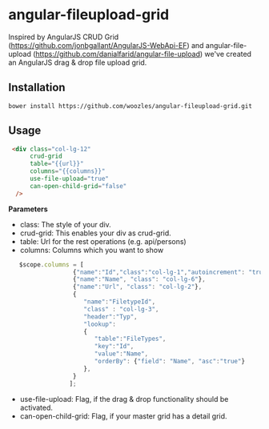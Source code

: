 angular-fileupload-grid
=======================

Inspired by AngularJS CRUD Grid (https://github.com/jonbgallant/AngularJS-WebApi-EF) and angular-file-upload (https://github.com/danialfarid/angular-file-upload) we've created an AngularJS drag & drop file upload grid.

Installation
-------------

```
bower install https://github.com/woozles/angular-fileupload-grid.git
```


Usage
-------------

```html
 <div class="col-lg-12" 
      crud-grid
      table="{{url}}" 
      columns="{{columns}}" 
      use-file-upload="true" 
      can-open-child-grid="false" 
  />

 ```
 
**Parameters**

 * class: The style of your div.
 * crud-grid: This enables your div as crud-grid.
 * table: Url for the rest operations (e.g. api/persons)
 * columns: Columns which you want to show
 
```javascript
   $scope.columns = [
                  {"name":"Id","class":"col-lg-1","autoincrement": "true"},
                  {"name":"Name", "class": "col-lg-6"},
                  {"name":"Url", "class": "col-lg-2"},
                  {
                     "name":"FiletypeId", 
                     "class" : "col-lg-3",
                     "header":"Typ",
                     "lookup":
                     {
                        "table":"FileTypes",
                        "key":"Id",
                        "value":"Name",
                        "orderBy": {"field": "Name", "asc":"true"}
                     },
                  }
                 ];
```
 * use-file-upload: Flag, if the drag & drop functionality should be activated.
 * can-open-child-grid: Flag, if your master grid has a detail grid.
